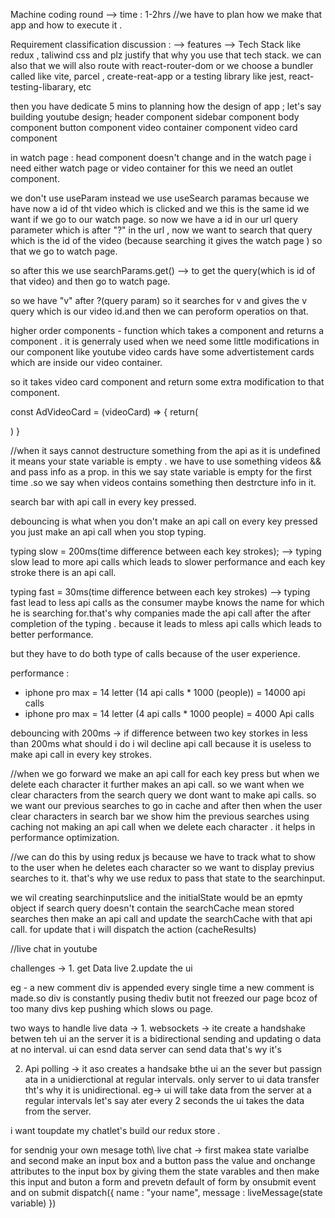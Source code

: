 Machine coding round --> time : 1-2hrs
//we have to plan how we make that app and how to execute it .

Requirement classification discussion :
--> features
--> Tech Stack
like redux , taliwind css and plz justify that why you use that tech stack.
we can also that we will also route with react-router-dom
or we choose a bundler called like vite, parcel , create-reat-app
or a testing library like jest, react-testing-libarary, etc

then you have dedicate 5 mins to planning how the design of app ;
let's say building youtube design;
header component
sidebar component
body component
button component
video container component
video card component

in watch page : head component doesn't change and in the watch page i need either watch page or video container for this we need an outlet component.

we don't use useParam instead we use useSearch paramas because we have now a id of tht video which is clicked and we this is the same id we want if we go to our watch page.
so now we have a id in our url query parameter which is after "?" in the url , now we want to search that query which is the id of the video (because searching it gives the watch page ) so that we go to watch page.

so after this we use searchParams.get() --> to get the query(which is id of that video) and then go to watch page.

so we have "v" after ?(query param) so it searches for v and gives the v query which is our video id.and then we can peroform operatios on that.

higher order components - function which takes a component and returns a component . it is generraly used when we need some little modifications in our component like youtube video cards have some advertistement cards which are inside our video container.

so it takes video card component and return some extra modification to that component.

const AdVideoCard = (videoCard) => {
return(

<div>
<VideoCard />
</div>
)
}

//when it says cannot destructure something from the api as it is undefined it means your state variable is empty . we have to use something videos && and pass info as a prop.
in this we say state variable is empty for the first time .so we say when videos contains something then destrcture info in it.

search bar with api call in every key pressed.

debouncing is what when you don't make an api call on every key pressed you just make an api call when you stop typing.

typing slow = 200ms(time difference between each key strokes); --> typing slow lead to more api calls which leads to slower performance and each key stroke there is an api call.

typing fast = 30ms(time difference between each key strokes) --> typing fast lead to less api calls as the consumer maybe knows the name for which he is searching for.that's why companies made the api call after the after completion of the typing . because it leads to mless api calls which leads to better performance.

but they have to do both type of calls because of the user experience.

performance :

- iphone pro max = 14 letter (14 api calls \* 1000 (people)) = 14000 api calls
- iphone pro max = 14 letter (4 api calls \* 1000 people) = 4000 Api calls

debouncing with 200ms -> if difference between two key storkes in less than 200ms what should i do i wil decline api call because it is useless to make api call in every key strokes.

//when we go forward we make an api call for each key press but when we delete each character it further makes an api call.
so we want when we clear characters from the search query we dont want to make api calls.
so we want our previous searches to go in cache and after then when the user clear characters in search bar we show him the previous searches using caching not making an api call when we delete each character . it helps in performance optimization.

//we can do this by using redux js because we have to track what to show to the user when he deletes each character so we want to display previus searches to it. that's why we use redux to pass that state to the searchinput.

we wil creating searchinputslice and the initialState would be an epmty object
if search query doesn't contain the searchCache mean stored searches then make an api call and update the searchCache with that api call.
for update that i will dispatch the action (cacheResults)

//live chat in youtube

challenges -> 1. get Data live
2.update the ui

eg - a new comment div is appended every single time a new comment is made.so div is constantly pusing thediv butit not freezed our page bcoz of too many divs kep pushing which slows ou page.

two ways to handle live data -> 1. websockets -> ite create a handshake betwen teh ui an the server it is a bidirectional sending and updating o data at no interval.
ui can esnd data server can send data that's wy it's

2. Api polling -> it aso creates a handsake bthe ui an the sever but passign ata in a unidierctional at regular intervals. only server to ui data transfer tht's why it is unidirectional. eg-> ui will take data from the server at a regular intervals let's say ater every 2 seconds the ui takes the data from the server.

i want toupdate my chatlet's build our redux store .

for sendnig your own mesage toth\ live chat -> first makea state varialbe and second make an input box and a button pass the value and onchange attributes to the input box by giving them the state varables and then make this input and buton a form and prevetn default of form by onsubmit event and on submit dispatch({
name : "your name",
message : liveMessage(state variable)
})
